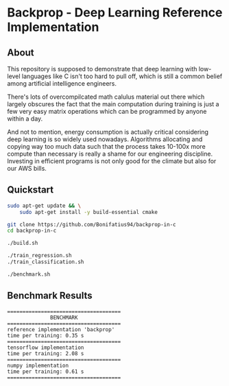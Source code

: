 
# Backprop - Deep Learning Reference Implementation

## About
This repository is supposed to demonstrate that deep learning with low-level
languages like C isn't too hard to pull off, which is still a common belief
among artificial intelligence engineers.

There's lots of overcompilcated math calulus material out there which largely
obscures the fact that the main computation during training is just a few
very easy matrix operations which can be programmed by anyone within a day.

And not to mention, energy consumption is actually critical considering
deep learning is so widely used nowadays.
Algorithms allocating and copying way too much data
such that the process takes 10-100x more compute than necessary is really
a shame for our engineering discipline. Investing in efficient programs
is not only good for the climate but also for our AWS bills.

## Quickstart

```sh
sudo apt-get update && \
    sudo apt-get install -y build-essential cmake
```

```sh
git clone https://github.com/Bonifatius94/backprop-in-c
cd backprop-in-c
```

```sh
./build.sh
```

```sh
./train_regression.sh
./train_classification.sh
```

```sh
./benchmark.sh
```

## Benchmark Results

```text
=====================================
              BENCHMARK
=====================================
reference implementation 'backprop'
time per training: 0.35 s
=====================================
tensorflow implementation
time per training: 2.08 s
=====================================
numpy implementation
time per training: 0.61 s
=====================================
```
